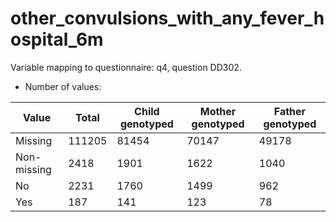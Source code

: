 # other_convulsions_with_any_fever_hospital_6m
Variable mapping to questionnaire: q4, question DD302.
- Number of values:

| Value | Total | Child genotyped | Mother genotyped | Father genotyped |
| ----- | ----- | --------------- | ---------------- | ---------------- |
| Missing | 111205 | 81454 | 70147 | 49178 |
| Non-missing | 2418 | 1901 | 1622 | 1040 |
| No | 2231 | 1760 | 1499 |962 |
| Yes | 187 | 141 | 123 |78 |



